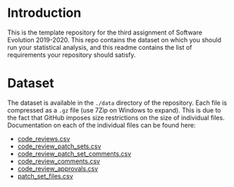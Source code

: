 # Introduction

This is the template repository for the third assignment of Software Evolution 2019-2020. 
This repo contains the dataset on which you should run your statistical analysis, and
this readme contains the list of requirements your repository should satisfy. 

# Dataset

The dataset is available in the `./data` directory of the repository. Each file is compressed
as a `.gz` file (use 7Zip on Windows to expand). This is due to the fact that GitHub
imposes size restrictions on the size of individual files. Documentation on each of the
individual files can be found here:

- [code_reviews.csv](https://review.opendev.org/Documentation/json.html#change)
- [code_review_patch_sets.csv](https://review.opendev.org/Documentation/json.html#patchSet)
- [code_review_patch_set_comments.csv](https://review.opendev.org/Documentation/json.html#patchsetcomment)
- [code_review_comments.csv](https://review.opendev.org/Documentation/json.html#message)
- [code_review_approvals.csv](https://review.opendev.org/Documentation/json.html#approval)
- [patch_set_files.csv](https://review.opendev.org/Documentation/json.html#file)
